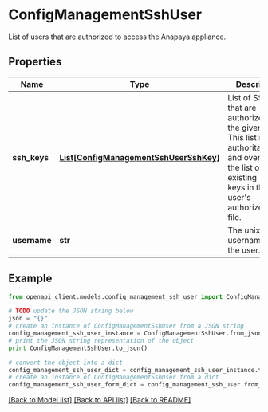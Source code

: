 # ConfigManagementSshUser

List of users that are authorized to access the Anapaya appliance.

## Properties

Name | Type | Description | Notes
------------ | ------------- | ------------- | -------------
**ssh_keys** | [**List[ConfigManagementSshUserSshKey]**](ConfigManagementSshUserSshKey.md) | List of SSH keys that are authorized for the given user. This list is authoritative and overwrites the list of existing SSH keys in the user&#39;s authorized_keys file. | [optional] 
**username** | **str** | The unix username of the user. | [optional] 

## Example

```python
from openapi_client.models.config_management_ssh_user import ConfigManagementSshUser

# TODO update the JSON string below
json = "{}"
# create an instance of ConfigManagementSshUser from a JSON string
config_management_ssh_user_instance = ConfigManagementSshUser.from_json(json)
# print the JSON string representation of the object
print ConfigManagementSshUser.to_json()

# convert the object into a dict
config_management_ssh_user_dict = config_management_ssh_user_instance.to_dict()
# create an instance of ConfigManagementSshUser from a dict
config_management_ssh_user_form_dict = config_management_ssh_user.from_dict(config_management_ssh_user_dict)
```
[[Back to Model list]](../README.md#documentation-for-models) [[Back to API list]](../README.md#documentation-for-api-endpoints) [[Back to README]](../README.md)


